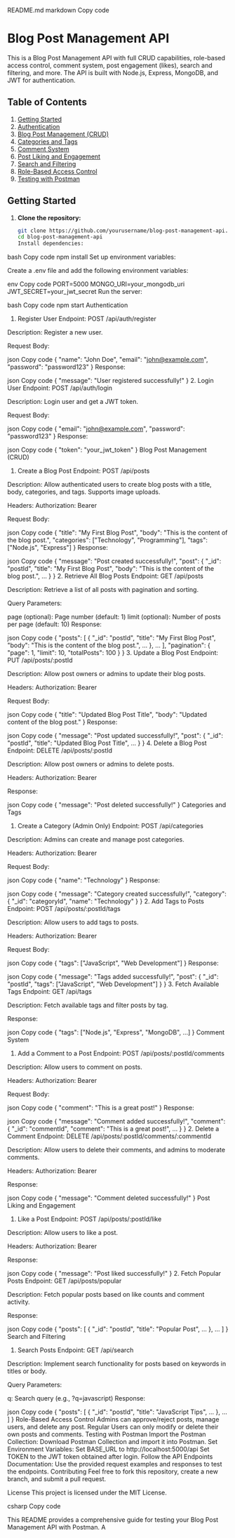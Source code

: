README.md
markdown
Copy code

# Blog Post Management API

This is a Blog Post Management API with full CRUD capabilities, role-based access control, comment system, post engagement (likes), search and filtering, and more. The API is built with Node.js, Express, MongoDB, and JWT for authentication.

## Table of Contents

1. [Getting Started](#getting-started)
2. [Authentication](#authentication)
3. [Blog Post Management (CRUD)](#blog-post-management-crud)
4. [Categories and Tags](#categories-and-tags)
5. [Comment System](#comment-system)
6. [Post Liking and Engagement](#post-liking-and-engagement)
7. [Search and Filtering](#search-and-filtering)
8. [Role-Based Access Control](#role-based-access-control)
9. [Testing with Postman](#testing-with-postman)

## Getting Started

1. **Clone the repository:**

   ```bash
   git clone https://github.com/yourusername/blog-post-management-api.git
   cd blog-post-management-api
   Install dependencies:
   ```

bash
Copy code
npm install
Set up environment variables:

Create a .env file and add the following environment variables:

env
Copy code
PORT=5000
MONGO_URI=your_mongodb_uri
JWT_SECRET=your_jwt_secret
Run the server:

bash
Copy code
npm start
Authentication

1. Register User
   Endpoint: POST /api/auth/register

Description: Register a new user.

Request Body:

json
Copy code
{
"name": "John Doe",
"email": "john@example.com",
"password": "password123"
}
Response:

json
Copy code
{
"message": "User registered successfully!"
} 2. Login User
Endpoint: POST /api/auth/login

Description: Login user and get a JWT token.

Request Body:

json
Copy code
{
"email": "john@example.com",
"password": "password123"
}
Response:

json
Copy code
{
"token": "your_jwt_token"
}
Blog Post Management (CRUD)

1. Create a Blog Post
   Endpoint: POST /api/posts

Description: Allow authenticated users to create blog posts with a title, body, categories, and tags. Supports image uploads.

Headers: Authorization: Bearer <token>

Request Body:

json
Copy code
{
"title": "My First Blog Post",
"body": "This is the content of the blog post.",
"categories": ["Technology", "Programming"],
"tags": ["Node.js", "Express"]
}
Response:

json
Copy code
{
"message": "Post created successfully!",
"post": {
"\_id": "postId",
"title": "My First Blog Post",
"body": "This is the content of the blog post.",
...
}
} 2. Retrieve All Blog Posts
Endpoint: GET /api/posts

Description: Retrieve a list of all posts with pagination and sorting.

Query Parameters:

page (optional): Page number (default: 1)
limit (optional): Number of posts per page (default: 10)
Response:

json
Copy code
{
"posts": [
{
"_id": "postId",
"title": "My First Blog Post",
"body": "This is the content of the blog post.",
...
},
...
],
"pagination": {
"page": 1,
"limit": 10,
"totalPosts": 100
}
} 3. Update a Blog Post
Endpoint: PUT /api/posts/:postId

Description: Allow post owners or admins to update their blog posts.

Headers: Authorization: Bearer <token>

Request Body:

json
Copy code
{
"title": "Updated Blog Post Title",
"body": "Updated content of the blog post."
}
Response:

json
Copy code
{
"message": "Post updated successfully!",
"post": {
"\_id": "postId",
"title": "Updated Blog Post Title",
...
}
} 4. Delete a Blog Post
Endpoint: DELETE /api/posts/:postId

Description: Allow post owners or admins to delete posts.

Headers: Authorization: Bearer <token>

Response:

json
Copy code
{
"message": "Post deleted successfully!"
}
Categories and Tags

1. Create a Category (Admin Only)
   Endpoint: POST /api/categories

Description: Admins can create and manage post categories.

Headers: Authorization: Bearer <token>

Request Body:

json
Copy code
{
"name": "Technology"
}
Response:

json
Copy code
{
"message": "Category created successfully!",
"category": {
"\_id": "categoryId",
"name": "Technology"
}
} 2. Add Tags to Posts
Endpoint: POST /api/posts/:postId/tags

Description: Allow users to add tags to posts.

Headers: Authorization: Bearer <token>

Request Body:

json
Copy code
{
"tags": ["JavaScript", "Web Development"]
}
Response:

json
Copy code
{
"message": "Tags added successfully!",
"post": {
"\_id": "postId",
"tags": ["JavaScript", "Web Development"]
}
} 3. Fetch Available Tags
Endpoint: GET /api/tags

Description: Fetch available tags and filter posts by tag.

Response:

json
Copy code
{
"tags": ["Node.js", "Express", "MongoDB", ...]
}
Comment System

1. Add a Comment to a Post
   Endpoint: POST /api/posts/:postId/comments

Description: Allow users to comment on posts.

Headers: Authorization: Bearer <token>

Request Body:

json
Copy code
{
"comment": "This is a great post!"
}
Response:

json
Copy code
{
"message": "Comment added successfully!",
"comment": {
"\_id": "commentId",
"comment": "This is a great post!",
...
}
} 2. Delete a Comment
Endpoint: DELETE /api/posts/:postId/comments/:commentId

Description: Allow users to delete their comments, and admins to moderate comments.

Headers: Authorization: Bearer <token>

Response:

json
Copy code
{
"message": "Comment deleted successfully!"
}
Post Liking and Engagement

1. Like a Post
   Endpoint: POST /api/posts/:postId/like

Description: Allow users to like a post.

Headers: Authorization: Bearer <token>

Response:

json
Copy code
{
"message": "Post liked successfully!"
} 2. Fetch Popular Posts
Endpoint: GET /api/posts/popular

Description: Fetch popular posts based on like counts and comment activity.

Response:

json
Copy code
{
"posts": [
{
"_id": "postId",
"title": "Popular Post",
...
},
...
]
}
Search and Filtering

1. Search Posts
   Endpoint: GET /api/search

Description: Implement search functionality for posts based on keywords in titles or body.

Query Parameters:

q: Search query (e.g., ?q=javascript)
Response:

json
Copy code
{
"posts": [
{
"_id": "postId",
"title": "JavaScript Tips",
...
},
...
]
}
Role-Based Access Control
Admins can approve/reject posts, manage users, and delete any post.
Regular Users can only modify or delete their own posts and comments.
Testing with Postman
Import the Postman Collection: Download Postman Collection and import it into Postman.
Set Environment Variables:
Set BASE_URL to http://localhost:5000/api
Set TOKEN to the JWT token obtained after login.
Follow the API Endpoints Documentation: Use the provided request examples and responses to test the endpoints.
Contributing
Feel free to fork this repository, create a new branch, and submit a pull request.

License
This project is licensed under the MIT License.

csharp
Copy code

This README provides a comprehensive guide for testing your Blog Post Management API with Postman. A
